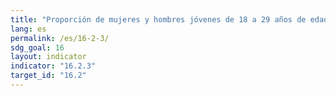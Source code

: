 ```yaml
---
title: "Proporción de mujeres y hombres jóvenes de 18 a 29 años de edad que habían sufrido violencia sexual antes de cumplir los 18 años"
lang: es
permalink: /es/16-2-3/
sdg_goal: 16
layout: indicator
indicator: "16.2.3"
target_id: "16.2"
---
```


